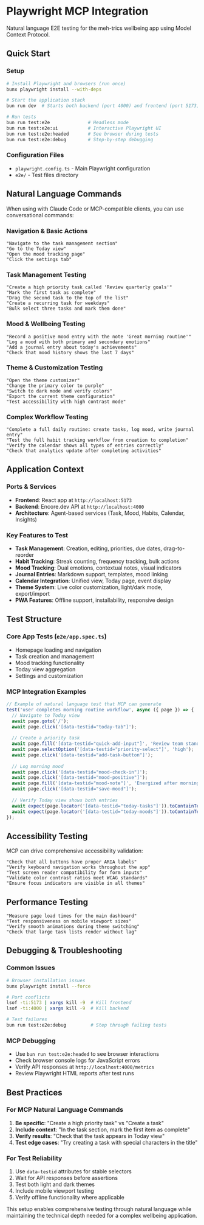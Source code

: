 # Playwright MCP Integration

Natural language E2E testing for the meh-trics wellbeing app using Model Context Protocol.

## Quick Start

### Setup
```bash
# Install Playwright and browsers (run once)
bunx playwright install --with-deps

# Start the application stack
bun run dev  # Starts both backend (port 4000) and frontend (port 5173)

# Run tests
bun run test:e2e              # Headless mode
bun run test:e2e:ui           # Interactive Playwright UI
bun run test:e2e:headed       # See browser during tests
bun run test:e2e:debug        # Step-by-step debugging
```

### Configuration Files
- `playwright.config.ts` - Main Playwright configuration
- `e2e/` - Test files directory

## Natural Language Commands

When using with Claude Code or MCP-compatible clients, you can use conversational commands:

### Navigation & Basic Actions
```
"Navigate to the task management section"
"Go to the Today view"
"Open the mood tracking page"
"Click the settings tab"
```

### Task Management Testing
```
"Create a high priority task called 'Review quarterly goals'"
"Mark the first task as complete"
"Drag the second task to the top of the list"
"Create a recurring task for weekdays"
"Bulk select three tasks and mark them done"
```

### Mood & Wellbeing Testing
```
"Record a positive mood entry with the note 'Great morning routine'"
"Log a mood with both primary and secondary emotions"
"Add a journal entry about today's achievements"
"Check that mood history shows the last 7 days"
```

### Theme & Customization Testing
```
"Open the theme customizer"
"Change the primary color to purple"
"Switch to dark mode and verify colors"
"Export the current theme configuration"
"Test accessibility with high contrast mode"
```

### Complex Workflow Testing
```
"Complete a full daily routine: create tasks, log mood, write journal entry"
"Test the full habit tracking workflow from creation to completion"
"Verify the calendar shows all types of entries correctly"
"Check that analytics update after completing activities"
```

## Application Context

### Ports & Services
- **Frontend**: React app at `http://localhost:5173`
- **Backend**: Encore.dev API at `http://localhost:4000`
- **Architecture**: Agent-based services (Task, Mood, Habits, Calendar, Insights)

### Key Features to Test
- **Task Management**: Creation, editing, priorities, due dates, drag-to-reorder
- **Habit Tracking**: Streak counting, frequency tracking, bulk actions
- **Mood Tracking**: Dual emotions, contextual notes, visual indicators
- **Journal Entries**: Markdown support, templates, mood linking
- **Calendar Integration**: Unified view, Today page, event display
- **Theme System**: Live color customization, light/dark mode, export/import
- **PWA Features**: Offline support, installability, responsive design

## Test Structure

### Core App Tests (`e2e/app.spec.ts`)
- Homepage loading and navigation
- Task creation and management
- Mood tracking functionality
- Today view aggregation
- Settings and customization

### MCP Integration Examples
```typescript
// Example of natural language test that MCP can generate
test('user completes morning routine workflow', async ({ page }) => {
  // Navigate to Today view
  await page.goto('/');
  await page.click('[data-testid="today-tab"]');
  
  // Create a priority task
  await page.fill('[data-testid="quick-add-input"]', 'Review team standup notes');
  await page.selectOption('[data-testid="priority-select"]', 'high');
  await page.click('[data-testid="add-task-button"]');
  
  // Log morning mood
  await page.click('[data-testid="mood-check-in"]');
  await page.click('[data-testid="mood-positive"]');
  await page.fill('[data-testid="mood-note"]', 'Energized after morning coffee');
  await page.click('[data-testid="save-mood"]');
  
  // Verify Today view shows both entries
  await expect(page.locator('[data-testid="today-tasks"]')).toContainText('Review team standup notes');
  await expect(page.locator('[data-testid="today-moods"]')).toContainText('Energized after morning coffee');
});
```

## Accessibility Testing

MCP can drive comprehensive accessibility validation:
```
"Check that all buttons have proper ARIA labels"
"Verify keyboard navigation works throughout the app"
"Test screen reader compatibility for form inputs"
"Validate color contrast ratios meet WCAG standards"
"Ensure focus indicators are visible in all themes"
```

## Performance Testing

```
"Measure page load times for the main dashboard"
"Test responsiveness on mobile viewport sizes"
"Verify smooth animations during theme switching"
"Check that large task lists render without lag"
```

## Debugging & Troubleshooting

### Common Issues
```bash
# Browser installation issues
bunx playwright install --force

# Port conflicts
lsof -ti:5173 | xargs kill -9  # Kill frontend
lsof -ti:4000 | xargs kill -9  # Kill backend

# Test failures
bun run test:e2e:debug         # Step through failing tests
```

### MCP Debugging
- Use `bun run test:e2e:headed` to see browser interactions
- Check browser console logs for JavaScript errors  
- Verify API responses at `http://localhost:4000/metrics`
- Review Playwright HTML reports after test runs

## Best Practices

### For MCP Natural Language Commands
1. **Be specific**: "Create a high priority task" vs "Create a task"
2. **Include context**: "In the task section, mark the first item as complete"
3. **Verify results**: "Check that the task appears in Today view"
4. **Test edge cases**: "Try creating a task with special characters in the title"

### For Test Reliability
1. Use `data-testid` attributes for stable selectors
2. Wait for API responses before assertions
3. Test both light and dark themes
4. Include mobile viewport testing
5. Verify offline functionality where applicable

This setup enables comprehensive testing through natural language while maintaining the technical depth needed for a complex wellbeing application.